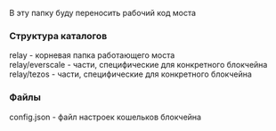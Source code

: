 В эту папку буду переносить рабочий код моста  
  
### Структура каталогов  
relay - корневая папка работающего моста  
relay/everscale - части, специфические для конкретного блокчейна  
relay/tezos - части, специфические для конкретного блокчейна  
  
### Файлы  
config.json - файл настроек кошельков блокчейна  
  
  
  
  
  
  
  